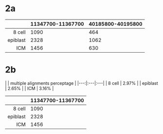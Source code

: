 # 2a

| | 11347700-11367700 | 40185800-40195800 |
|---:|:---|:---|
| 8 cell | 1090 | 464 |
| epiblast | 2328 | 1062 |
| ICM | 1456 | 630 |

# 2b

| | multiple alignments perceptage |
|---:|:---|:---|
| 8 cell | 2.97% |
| epiblast | 2.65% |
| ICM | 3.16% |


| | 11347700-11367700 |
|---:|:---|
| 8 cell | 1090 |
| epiblast | 2328 |
| ICM | 1456 |
